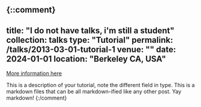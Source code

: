 {::comment}
---
title: "I do not have talks, i'm still a student"
collection: talks
type: "Tutorial"
permalink: /talks/2013-03-01-tutorial-1
venue: ""
date: 2024-01-01
location: "Berkeley CA, USA"
---

[More information here](http://exampleurl.com)

This is a description of your tutorial, note the different field in type. This is a markdown files that can be all markdown-ified like any other post. Yay markdown!
{:/comment}